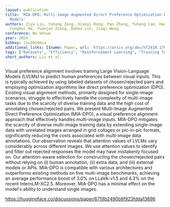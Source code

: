 ```yaml
---
layout: publication
title: 'MIA-DPO: Multi-image Augmented Direct Preference Optimization For Large Vision-language
  Models'
authors: Ziyu Liu, Yuhang Zang, Xiaoyi Dong, Pan Zhang, Yuhang Cao, Haodong Duan,
  Conghui He, Yuanjun Xiong, Dahua Lin, Jiaqi Wang
conference: No Venue
year: 2024
bibkey: liu2024mia
additional_links: [{name: Paper, url: 'https://arxiv.org/abs/hf2410.17637'}]
tags: ["Datasets", "Efficiency", "Reinforcement Learning", "Training Techniques"]
short_authors: Liu et al.
---
```

Visual preference alignment involves training Large Vision-Language Models (LVLMs) to predict human preferences between visual inputs. This is typically achieved by using labeled datasets of chosen/rejected pairs and employing optimization algorithms like direct preference optimization (DPO). Existing visual alignment methods, primarily designed for single-image scenarios, struggle to effectively handle the complexity of multi-image tasks due to the scarcity of diverse training data and the high cost of annotating chosen/rejected pairs. We present Multi-Image Augmented Direct Preference Optimization (MIA-DPO), a visual preference alignment approach that effectively handles multi-image inputs. MIA-DPO mitigates the scarcity of diverse multi-image training data by extending single-image data with unrelated images arranged in grid collages or pic-in-pic formats, significantly reducing the costs associated with multi-image data annotations. Our observation reveals that attention values of LVLMs vary considerably across different images. We use attention values to identify and filter out rejected responses the model may have mistakenly focused on. Our attention-aware selection for constructing the chosen/rejected pairs without relying on (i) human annotation, (ii) extra data, and (iii) external models or APIs. MIA-DPO is compatible with various architectures and outperforms existing methods on five multi-image benchmarks, achieving an average performance boost of 3.0% on LLaVA-v1.5 and 4.3% on the recent InternLM-XC2.5. Moreover, MIA-DPO has a minimal effect on the model's ability to understand single images.

https://huggingface.co/discussions/paper/6719b2490b8f923fdda13696